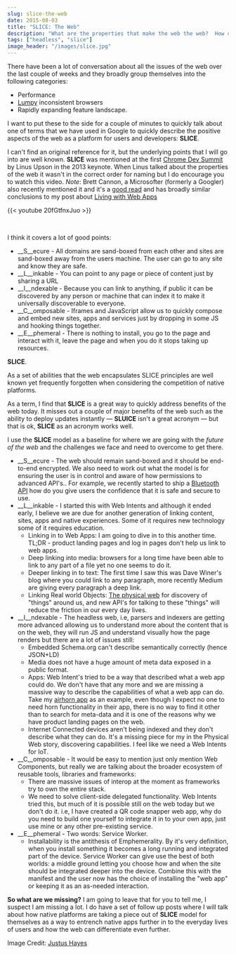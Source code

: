 ```yaml
---
slug: slice-the-web
date: 2015-08-03
title: "SLICE: The Web"
description: "What are the properties that make the web the web?  How can we keep differentiating from native to stay relevant in a mobile world?"
tags: ["headless", "slice"]
image_header: "/images/slice.jpg"
---
```


There have been a lot of conversation about all the issues of the web over the
last couple of weeks and they broadly group themselves into the following 
categories:

* Performance
* [Lumpy](/the-lumpy-web) inconsistent browsers
* Rapidly expanding feature landscape.

I want to put these to the side for a couple of minutes to quickly talk about one of 
terms that we have used in Google to quickly describe the positive aspects of the web 
as a platform for users and developers: **SLICE**.

I can't find an original reference for it, but the underlying points that I will go into are
well known.  **SLICE** was mentioned at the first [Chrome Dev Summit](https://developer.chrome.com/devsummit) 
by Linus Upson in the 2013 keynote. When Linus talked about the properties of the web
it wasn't in the correct order for naming but I do encourage you to watch this
video.  _Note_: Brett Cannon, a Microsofter (formerly a Googler) also recently mentioned it and it's a
[good read](http://nothingbutsnark.svbtle.com/going-allin-on-the-mobile-web) and has 
broadly similar conclusions to my post about
 [Living with Web Apps](https://paul.kinlan.me/living-with-web-apps/)

{{< youtube 20fGtfnxJuo >}}

<br>
	
I think it covers a lot of good points:

* __S__ecure - All domains are sand-boxed from each other and sites are sand-boxed away
  from the users machine. The user can go to any site and know they are safe.
* __L__inkable - You can point to any page or piece of content just by sharing a URL
* __I__ndexable - Because you can link to anything, if public it can be discovered by any person
  or machine that can index it to make it universally discoverable to everyone.
* __C__omposable - Iframes and JavaScript allow us to quickly compose and embed new sites, apps and services
  just by dropping in some JS and hooking things together.
* __E__phemeral - There is nothing to install, you go to the page and interact with it,
  leave the page and when you do it stops taking up resources.
  
**SLICE**.

As a set of abilities that the web encapsulates SLICE principles are well known yet frequently forgotten
when considering the competition of native platforms. 

As a term, I find that **SLICE** is a great way to quickly address benefits of the web today. It misses out
 a couple of major benefits of the web such as the ability to deploy updates 
 instantly &mdash; **SLUICE** isn't a great acronym  &mdash; but that is ok, 
 **SLICE** as an acronym works well.

I use the **SLICE** model as a baseline for where we are going with the *future of the web* and the 
challenges we face and need to overcome to get there.

* __S__ecure - The web should remain sand-boxed and it should be end-to-end encrypted. 
  We also need to work out what the model is for ensuring the user is in control and aware 
  of how permissions to advanced API's.. For example, we recently started to ship a 
  [Bluetooth API](https://developers.google.com/web/updates/2015/07/interact-with-ble-devices-on-the-web?hl=en)
  how do you give users the confidence that it is safe and secure to use.
* __L__inkable - I started this with Web Intents and although it ended early, I believe we are due
  for another generation of linking content, sites, apps and native experiences. Some of it requires
  new technology some of it requires education.
   * Linking in to Web Apps: I am going to dive in to this another time. TL;DR - product landing pages and log in pages
     don't help us link to web apps.
   * Deep linking into media: browsers for a long time have been able to link to any part of a file
     yet no one seems to do it.
   * Deeper linking in to text: The first time I saw this was Dave Winer's blog where you could link to
     any paragraph, more recently Medium are giving every paragraph a deep link.
   * Linking Real world Objects: [The physical web](https://google.github.io/physical-web/) for discovery of "things" around us, 
     and new API's for talking to these "things" will reduce the friction in our every day lives.
* __I__ndexable - The headless web, i.e, parsers and indexers are getting more advanced allowing us to understand
  more about the content that is on the web, they will run JS and understand visually how the page renders
  but there are a lot of issues still:
   * Embedded Schema.org can't describe semantically correctly (hence JSON+LD)
   * Media does not have a huge amount of meta data exposed in a public format.
   * Apps: Web Intent's tried to be a way that described what a web app could do.  We don't have that any more
     and we are missing a massive way to describe the capabilities of what a web app can do.  Take my 
     [airhorn app](https://airhorner.com/) as an example, even though I expect no one to need horn
     functionality in their app, there is no way to find it other than to search for meta-data and it is one
     of the reasons why we have product landing pages on the web.
   * Internet Connected devices aren't being indexed and they don't describe what they can do.  It's a missing
     piece for my in the Physical Web story, discovering capabilities. I feel like we need a Web Intents for 
     IoT.
* __C__omposable - It would be easy to mention just only mention Web Components, but really we are talking 
  about the broader ecosystem of reusable tools, libraries and frameworks:
    * There are massive issues of interop at the moment as frameworks try to own the entire stack.  
    * We need to solve client-side delegated functionality.  Web Intents tried this, but much of it is possible still
      on the web today but we don't do it.  i.e, I have created a QR code snapper web app, why do you need to build 
      one yourself to integrate it in to your own app, just use mine or any other pre-existing service.
* __E__phemeral - Two words: Service Worker.
  * Installability is the antithesis of Emphemerality.  By it's very definition, when you install something it
    becomes a long running and integrated part of the device. Service Worker can give use the best of both worlds: 
    a middle ground letting you choose how and when the site should be integrated deeper into the device.  Combine
    this with the manifest and the user now has the choice of installing the "web app" or keeping it as an
    as-needed interaction.

**So what are we missing?** I am going to leave that for you to tell me, I suspect I am missing a lot. I do have a 
set of follow up posts where I will talk about how native platforms are taking a 
piece out of **SLICE** model for themselves as a way to entrench native apps further in to the
everyday lives of users and how the web can differentiate even further.

Image Credit: [Justus Hayes](https://commons.wikimedia.org/wiki/File:The_Big_Slice_-_Rome,_Italy.jpg)